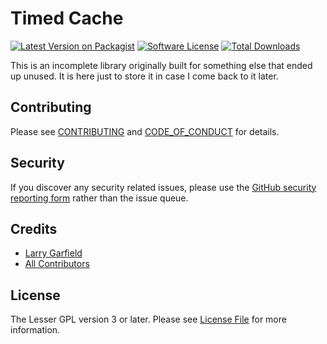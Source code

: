 # Timed Cache

[![Latest Version on Packagist][ico-version]][link-packagist]
[![Software License][ico-license]](LICENSE.md)
[![Total Downloads][ico-downloads]][link-downloads]

This is an incomplete library originally built for something else that ended up unused.  It is here just to store it in case I come back to it later.

## Contributing

Please see [CONTRIBUTING](CONTRIBUTING.md) and [CODE_OF_CONDUCT](CODE_OF_CONDUCT.md) for details.

## Security

If you discover any security related issues, please use the [GitHub security reporting form](https://github.com/Crell/fp/security) rather than the issue queue.

## Credits

- [Larry Garfield][link-author]
- [All Contributors][link-contributors]

## License

The Lesser GPL version 3 or later. Please see [License File](LICENSE.md) for more information.

[ico-version]: https://img.shields.io/packagist/v/Crell/TimedCache.svg?style=flat-square
[ico-license]: https://img.shields.io/badge/License-LGPLv3-green.svg?style=flat-square
[ico-downloads]: https://img.shields.io/packagist/dt/Crell/TimedCache.svg?style=flat-square

[link-packagist]: https://packagist.org/packages/Crell/TimedCache
[link-scrutinizer]: https://scrutinizer-ci.com/g/Crell/TimedCache/code-structure
[link-code-quality]: https://scrutinizer-ci.com/g/Crell/TimedCache
[link-downloads]: https://packagist.org/packages/Crell/TimedCache
[link-author]: https://github.com/Crell
[link-contributors]: ../../contributors
